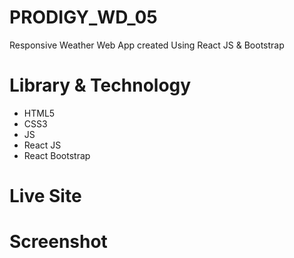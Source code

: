 # PRODIGY_WD_05
Responsive Weather Web App created Using React JS &amp; Bootstrap

# Library & Technology
- HTML5
- CSS3
- JS
- React JS
- React Bootstrap

# Live Site


# Screenshot
